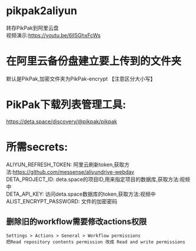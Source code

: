 # pikpak2aliyun
转存PikPak到阿里云盘   
视频演示:https://youtu.be/6ll5GhxFcWs   

# 在阿里云备份盘建立要上传到的文件夹   
默认是PikPak,加密文件夹为PikPak-encrypt 【注意区分大小写】  
# PikPak下载列表管理工具:   
https://deta.space/discovery/@pikpak/pikpak

# 所需secrets:   
ALIYUN_REFRESH_TOKEN: 阿里云刷新token,获取方法:https://github.com/messense/aliyundrive-webdav      
DETA_PROJECT_ID: deta.space的项目ID,用来指定项目的数据库,获取方法:视频中      
DETA_API_KEY: 访问deta.space数据库的token,获取方法:视频中      
ALIST_ENCRYPT_PASSWORD: 文件的加密密码   


## 删除旧的workflow需要修改actions权限
```
Settings > Actions > General > Workflow permissions
把Read repository contents permission 改成 Read and write permissions
```
